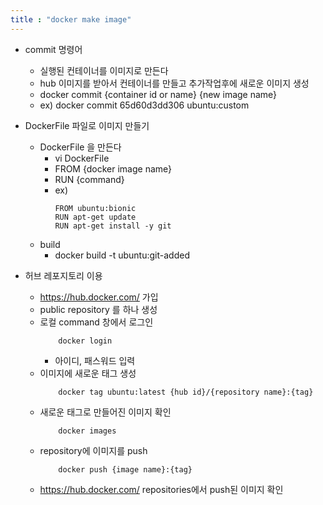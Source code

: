 ```yaml
---
title : "docker make image"
---
```


- commit 명령어
    - 실행된 컨테이너를 이미지로 만든다
    - hub 이미지를 받아서 컨테이너를 만들고 추가작업후에 새로운 이미지 생성
    - docker commit {container id or name} {new image name}
    - ex) docker commit 65d60d3dd306 ubuntu:custom

- DockerFile 파일로 이미지 만들기
    - DockerFile 을 만든다
        - vi DockerFile
        - FROM {docker image name}
        - RUN {command}
        - ex)
            ```
            FROM ubuntu:bionic
            RUN apt-get update
            RUN apt-get install -y git
            ```
    - build
        - docker build -t ubuntu:git-added

- 허브 레포지토리 이용
    - https://hub.docker.com/ 가입
    - public repository 를 하나 생성
    - 로컬 command 창에서 로그인
        ```
            docker login
        ```
        - 아이디, 패스워드 입력
    - 이미지에 새로운 태그 생성
        ```
            docker tag ubuntu:latest {hub id}/{repository name}:{tag}
        ```
    - 새로운 태그로 만들어진 이미지 확인
        ```
            docker images
        ```
    - repository에 이미지를 push
        ```
            docker push {image name}:{tag}
        ```
    - https://hub.docker.com/ repositories에서 push된 이미지 확인